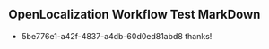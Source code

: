 ## OpenLocalization Workflow Test MarkDown
* 5be776e1-a42f-4837-a4db-60d0ed81abd8 thanks!

<!--HONumber=Sep16_HO1-->


